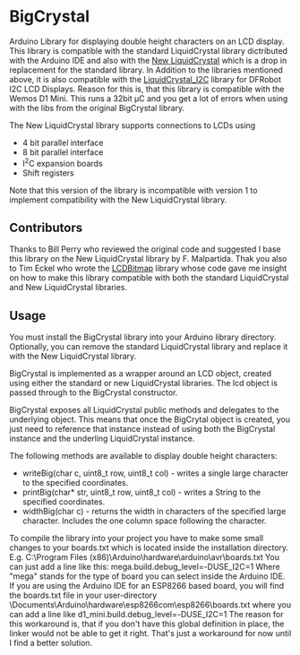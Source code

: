 BigCrystal
==========

Arduino Library for displaying double height characters on an LCD display. This library is
compatible with the standard LiquidCrystal library dictributed with the Arduino IDE and
also with the [New LiquidCrystal](https://bitbucket.org/fmalpartida/new-liquidcrystal/wiki/Home)
which is a drop in replacement for the standard library.
In Addition to the libraries mentioned above, it is also compatible with the [LiquidCrystal_I2C](https://github.com/marcoschwartz/LiquidCrystal_I2C) 
library for DFRobot I2C LCD Displays. Reason for this is, that this library is compatible with the Wemos D1 Mini.
This runs a 32bit µC and you get a lot of errors when using with the libs from the original BigCrystal library.


The New LiquidCrystal library supports connections to LCDs using
* 4 bit parallel interface
* 8 bit parallel interface
* I<sup>2</sup>C expansion boards
* Shift registers

Note that this version of the library is incompatible with version 1 to implement compatibility
with the New LiquidCrystal library.

Contributors
------------
Thanks to Bill Perry who reviewed the original code and suggested I base this library on
the New LiquidCrystal library by F. Malpartida. Thak you also to Tim Eckel who wrote the
[LCDBitmap](http://code.google.com/p/arduino-lcd-bitmap/) library whose code gave me insight
on how to make this library compatible with both the standard LiquidCrystal and New
LiquidCrystal libraries.

Usage
-----

You must install the BigCrystal library into your Arduino library directory. Optionally, you
can remove the standard LiquidCrystal library and replace it with the New LiquidCrystal library.

BigCrystal is implemented as a wrapper around an LCD object, created using either the standard or
new LiquidCrystal libraries. The lcd object is passed through to the BigCrystal constructor.

BigCrystal exposes all LiquidCrystal public methods and delegates to the underlying object. This
means that once the BigCrytal object is created, you just need to reference that instance instead
of using both the BigCrystal instance and the underling LiquidCrystal instance.

The following methods are available to display double height characters:
* writeBig(char c, uint8_t row, uint8_t col) - writes a single large character to the specified coordinates.
* printBig(char* str, uint8_t row, uint8_t col) - writes a String to the specified coordinates.
* widthBig(char c) - returns the width in characters of the specified large character.
  Includes the one column space following the character.

To compile the library into your project you have to make some small changes to your boards.txt which is
located inside the installation directory. E.g. C:\Program Files (x86)\Arduino\hardware\arduino\avr\boards.txt
You can just add a line like this:
mega.build.debug_level=-DUSE_I2C=1
Where "mega" stands for the type of board you can select inside the Arduino IDE.
If you are using the Arduino IDE for an ESP8266 based board, you will find the boards.txt file in your
user-directory \Documents\Arduino\hardware\esp8266com\esp8266\boards.txt where you can add a line like
d1_mini.build.debug_level=-DUSE_I2C=1
The reason for this workaround is, that if you don't have this global definition in place, the linker would
not be able to get it right. That's just a workaround for now until I find a better solution.